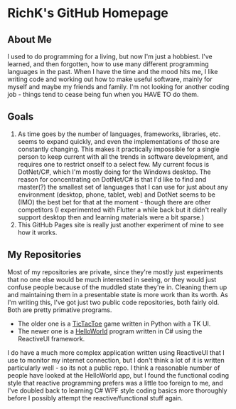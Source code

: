 # RichK's GitHub Homepage

## About Me
I used to do programming for a living, but now I'm just a hobbiest. I've learned, and then forgotten, how to use many different programming languages in the past. When I have the time and the mood hits me, I like writing code and working out how to make useful software, mainly for myself and maybe my friends and family. I'm not looking for another coding job - things tend to cease being fun when you HAVE TO do them.

## Goals
1. As time goes by the number of languages, frameworks, libraries, etc. seems to expand quickly, and even the implementations of those are constantly changing. This makes it practically impossible for a single person to keep current with all the trends in software development, and requires one to restrict onself to a select few. My current focus is DotNet/C#, which I'm mostly doing for the Windows desktop. The reason for concentrating on DotNet/C# is that I'd like to find and master(?) the smallest set of languages that I can use for just about any environment (desktop, phone, tablet, web) and DotNet seems to be (IMO) the best bet for that at the moment - though there are other competitors (I experimented with Flutter a while back but it didn't really support desktop then and learning materials were a bit sparse.)
2. This GitHub Pages site is really just another experiment of mine to see how it works.

## My Repositories
Most of my repositories are private, since they're mostly just experiments that no one else would be much interested in seeing, or they would just confuse people because of the muddled state they're in. Cleaning them up and maintaining them in a presentable state is more work than its worth. As I'm writing this, I've got just two public code repositories, both fairly old. Both are pretty primative programs. 
* The older one is a [TicTacToe](https://github.com/richk1/PythonTicTacToe) game written in Python with a TK UI. 
* The newer one is a [HelloWorld](https://github.com/richk1/HelloWorldRUI) program written in C# using the ReactiveUI framework. 

I do have a much more complex application written using ReactiveUI that I use to monitor my internet connection, but I don't think a lot of it is written particularly well - so its not a public repo. I think a reasonable number of people have looked at the HelloWorld app, but I found the functional coding style that reactive programming prefers was a little too foreign to me, and I've doubled back to learning C# WPF style coding basics more thoroughly before I possibly attempt the reactive/functional stuff again.
